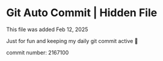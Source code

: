 # Git Auto Commit | Hidden File

This file was added Feb 12, 2025

Just for fun and keeping my daily git commit active 🤪

commit number: 2167100
